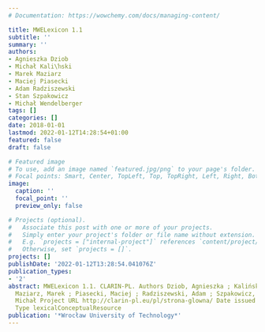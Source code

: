 ```yaml
---
# Documentation: https://wowchemy.com/docs/managing-content/

title: MWELexicon 1.1
subtitle: ''
summary: ''
authors:
- Agnieszka Dziob
- Michał Kali\ŉski
- Marek Maziarz
- Maciej Piasecki
- Adam Radziszewski
- Stan Szpakowicz
- Michał Wendelberger
tags: []
categories: []
date: 2018-01-01
lastmod: 2022-01-12T14:28:54+01:00
featured: false
draft: false

# Featured image
# To use, add an image named `featured.jpg/png` to your page's folder.
# Focal points: Smart, Center, TopLeft, Top, TopRight, Left, Right, BottomLeft, Bottom, BottomRight.
image:
  caption: ''
  focal_point: ''
  preview_only: false

# Projects (optional).
#   Associate this post with one or more of your projects.
#   Simply enter your project's folder or file name without extension.
#   E.g. `projects = ["internal-project"]` references `content/project/deep-learning/index.md`.
#   Otherwise, set `projects = []`.
projects: []
publishDate: '2022-01-12T13:28:54.041076Z'
publication_types:
- '2'
abstract: MWELexicon 1.1. CLARIN-PL. Authors Dziob, Agnieszka ; Kaliński, Michał ;
  Maziarz, Marek ; Piasecki, Maciej ; Radziszewski, Adam ; Szpakowicz, Stan ; Wendelberger,
  Michał Project URL http://clarin-pl.eu/pl/strona-glowna/ Date issued 2018-06-30
  Type lexicalConceptualResource
publication: '*Wrocław University of Technology*'
---
```

